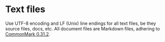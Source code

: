 # Text files

Use UTF-8 encoding and LF (Unix) line endings for all text files, be they source files, docs, etc.
All document files are Markdown files, adhering to [CommonMark 0.31.2](https://spec.commonmark.org/0.31.2/).
